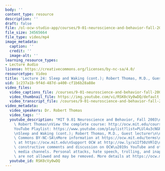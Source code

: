 ```yaml
---
body: ''
content_type: resource
description: ''
draft: false
file: /ol-ocw-studio-app/courses/9-01-neuroscience-and-behavior-fall-2003/mit9_01f03_lec24_360p_16_9.mp4
file_size: 34565664
file_type: video/mp4
image_metadata:
  caption: ''
  credit: ''
  image-alt: ''
learning_resource_types:
- Lecture Audio
license: https://creativecommons.org/licenses/by-nc-sa/4.0/
resourcetype: Video
title: 'Lecture 24: Sleep and Waking (cont.); Robert Thomas, M.D., Guest lecturer'
uid: 1c237a1b-9f4d-487d-a400-cf1b6b28a88e
video_files:
  video_captions_file: /courses/9-01-neuroscience-and-behavior-fall-2003/1lzvLdC18tDbvJQ5KzwZLnFIKvvEzF-2B_transcript.webvtt
  video_thumbnail_file: https://img.youtube.com/vi/RSK0cVy0wDQ/default.jpg
  video_transcript_file: /courses/9-01-neuroscience-and-behavior-fall-2003/1lzvLdC18tDbvJQ5KzwZLnFIKvvEzF-2B_transcript.pdf
video_metadata:
  video_speakers: Dr. Robert Thomas
  video_tags: ''
  youtube_description: "MIT 9.01 Neuroscience and Behavior, Fall 2003\nInstructor:\
    \ Robert Thomas\nView the complete course: http://ocw.mit.edu/courses/brain-and-cognitive-sciences/9-01-neuroscience-and-behavior-fall-2003\n\
    YouTube Playlist: https://www.youtube.com/playlist?list=PLUl4u3cNGP63U7FmbKD9KClb-94dyPJim\n\
    \nSleep and Waking (cont.); Robert Thomas, M.D., Guest lecturer\n\nLicense: Creative\
    \ Commons BY-NC-SA\nMore information at https://ocw.mit.edu/terms\nMore courses\
    \ at https://ocw.mit.edu\nSupport OCW at http://ow.ly/a1If50zVRlQ\n\nWe encourage\
    \ constructive comments and discussion on OCW\u2019s YouTube and other social\
    \ media channels. Personal attacks, hate speech, trolling, and inappropriate comments\
    \ are not allowed and may be removed. More details at https://ocw.mit.edu/comments."
  youtube_id: RSK0cVy0wDQ
---
```

